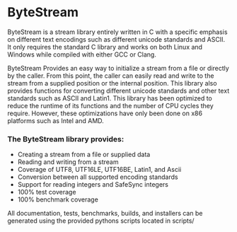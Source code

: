 # ByteStream
ByteStream is a stream library entirely written in C with a specific emphasis on different text encodings such as different unicode standards and ASCII. It only requires the standard C library and works on both Linux and Windows while compiled with either GCC or Clang.

ByteStream Provides an easy way to initialize a stream from a file or directly by the caller.
From this point, the caller can easily read and write to the stream from a supplied position or
the internal position. This library also provides functions for converting different unicode standards
and other text standards such as ASCII and Latin1. This library has been optimized to reduce the runtime
of its functions and the number of CPU cycles they require. However, these optimizations have only been
done on x86 platforms such as Intel and AMD. 

### The ByteStream library provides:

 - Creating a stream from a file or supplied data
 - Reading and writing from a stream
 - Coverage of UTF8, UTF16LE, UTF16BE, Latin1, and Ascii
 - Conversion between all supported encoding standards
 - Support for reading integers and SafeSync integers
 - 100% test coverage
 - 100% benchmark coverage

All documentation, tests, benchmarks, builds, and installers can be generated using the provided pythons scripts located in scripts/
